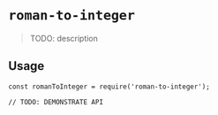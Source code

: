 # `roman-to-integer`

> TODO: description

## Usage

```
const romanToInteger = require('roman-to-integer');

// TODO: DEMONSTRATE API
```
